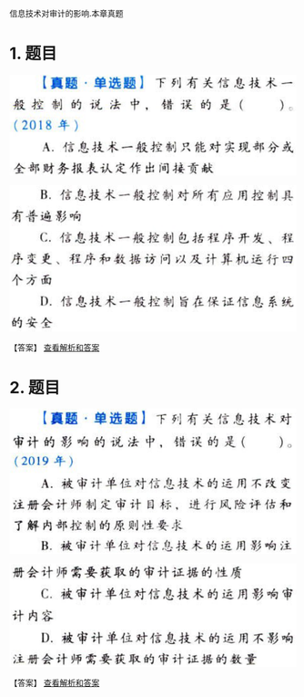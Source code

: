 信息技术对审计的影响.本章真题

# 1. 题目

![](media/03525f257bd81236a86ec98ee5e43c7d.png)

![](media/f920701d6d5cda7b84c7438e0c329ddf.png)

【答案】
[查看解析和答案](media/b030703ae4db40fef09dfcc6a0357f08.png.md)
# 2. 题目

![](media/db2a19b16b3a36390b9f0051c7162a76.png)

![](media/4300e3d18dc1b9a226e4dc7cbd3f00c2.png)

【答案】
[查看解析和答案](media/abd2fa7a341c14850f58893caf106e6f.png.md)

